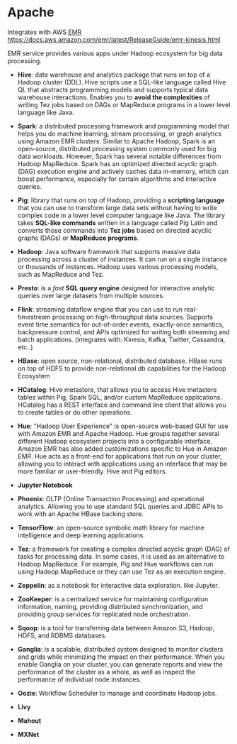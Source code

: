 # Apache

Integrates with AWS [EMR](./EMR.md#EMR)
https://docs.aws.amazon.com/emr/latest/ReleaseGuide/emr-kinesis.html

EMR service provides various apps under Hadoop ecosystem for big data processing.

- **Hive**: data warehouse and analytics package that runs on top of a Hadoop cluster (DDL). Hive scripts use a SQL-like language called Hive QL that abstracts programming models and supports typical data warehouse interactions. Enables you to **avoid the complexities** of writing Tez jobs based on DAGs or MapReduce programs in a lower level language like Java.

- **Spark**: a distributed processing framework and programming model that helps you do machine learning, stream processing, or graph analytics using Amazon EMR clusters. Similar to Apache Hadoop, Spark is an open-source, distributed processing system commonly used for big data workloads. However, Spark has several notable differences from Hadoop MapReduce. Spark has an optimized directed acyclic graph (DAG) execution engine and actively caches data in-memory, which can boost performance, especially for certain algorithms and interactive queries.

- **Pig**: library that runs on top of Hadoop, providing a **scripting language** that you can use to transform large data sets without having to write complex code in a lower level computer language like Java. The library takes **SQL-like commands** written in a language called Pig Latin and converts those commands into **Tez jobs** based on directed acyclic graphs (DAGs) or **MapReduce programs**.

- **Hadoop**: Java software framework that supports massive data processing across a cluster of instances. It can run on a single instance or thousands of instances. Hadoop uses various processing models, such as MapReduce and Tez.

- **Presto**: is a _fast_ **SQL query engine** designed for interactive analytic queries over large datasets from multiple sources.

- **Flink**: streaming dataflow engine that you can use to run real-timestream processing on high-throughput data sources. Supports event time semantics for out-of-order events, exactly-once semantics, backpressure control, and APIs optimized for writing both streaming and batch applications. (integrates with: Kinesis, Kafka, Twitter, Cassandra, etc..)

- **HBase**: open source, non-relational, distributed database. HBase runs on top of HDFS to provide non-relational db capabilities for the Hadoop Ecosystem

- **HCatalog**: Hive metastore, that allows you to access Hive metastore tables within Pig, Spark SQL, and/or custom MapReduce applications. HCatalog has a REST interface and command line client that allows you to create tables or do other operations.

- **Hue**: "Hadoop User Experience" is open-source web-based GUI for use with Amazon EMR and Apache Hadoop. Hue groups together several different Hadoop ecosystem projects into a configurable interface. Amazon EMR has also added customizations specific to Hue in Amazon EMR. Hue acts as a front-end for applications that run on your cluster, allowing you to interact with applications using an interface that may be more familiar or user-friendly. Hive and Pig editors.

- **Jupyter Notebook**

- **Phoenix**: OLTP (Online Transaction Processing) and operational analytics. Allowing you to use standard SQL queries and JDBC APIs to work with an Apache HBase backing store.

- **TensorFlow**: an open-source symbolic math library for machine intelligence and deep learning applications. 

- **Tez**: a framework for creating a complex directed acyclic graph (DAG) of tasks for processing data. In some cases, it is used as an alternative to Hadoop MapReduce. For example, Pig and Hive workflows can run using Hadoop MapReduce or they can use Tez as an execution engine.

- **Zeppelin**: as a notebook for interactive data exploration. like Jupyter.

- **ZooKeeper**: is a centralized service for maintaining configuration information, naming, providing distributed synchronization, and providing group services for replicated node orchestration.

- **Sqoop**:  is a tool for transferring data between Amazon S3, Hadoop, HDFS, and RDBMS databases. 

- **Ganglia**: is a scalable, distributed system designed to monitor clusters and grids while minimizing the impact on their performance. When you enable Ganglia on your cluster, you can generate reports and view the performance of the cluster as a whole, as well as inspect the performance of individual node instances.

- **Oozie**: Workflow Scheduler to manage and coordinate Hadoop jobs. 

- **Livy**
- **Mahout**
- **MXNet** 